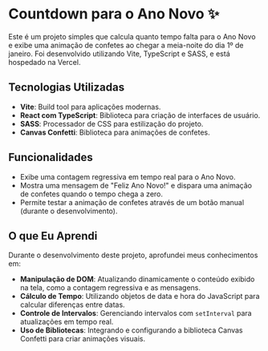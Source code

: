 # Countdown para o Ano Novo ✨

Este é um projeto simples que calcula quanto tempo falta para o Ano Novo e exibe uma animação de confetes ao chegar a meia-noite do dia 1º de janeiro. Foi desenvolvido utilizando Vite, TypeScript e SASS, e está hospedado na Vercel.

## Tecnologias Utilizadas

- **Vite**: Build tool para aplicações modernas.
- **React com TypeScript**: Biblioteca para criação de interfaces de usuário.
- **SASS**: Processador de CSS para estilização do projeto.
- **Canvas Confetti**: Biblioteca para animações de confetes.

## Funcionalidades

- Exibe uma contagem regressiva em tempo real para o Ano Novo.
- Mostra uma mensagem de "Feliz Ano Novo!" e dispara uma animação de confetes quando o tempo chega a zero.
- Permite testar a animação de confetes através de um botão manual (durante o desenvolvimento).

## O que Eu Aprendi

Durante o desenvolvimento deste projeto, aprofundei meus conhecimentos em:

- **Manipulação de DOM**: Atualizando dinamicamente o conteúdo exibido na tela, como a contagem regressiva e as mensagens.
- **Cálculo de Tempo**: Utilizando objetos de data e hora do JavaScript para calcular diferenças entre datas.
- **Controle de Intervalos**: Gerenciando intervalos com `setInterval` para atualizações em tempo real.
- **Uso de Bibliotecas**: Integrando e configurando a biblioteca Canvas Confetti para criar animações visuais.
